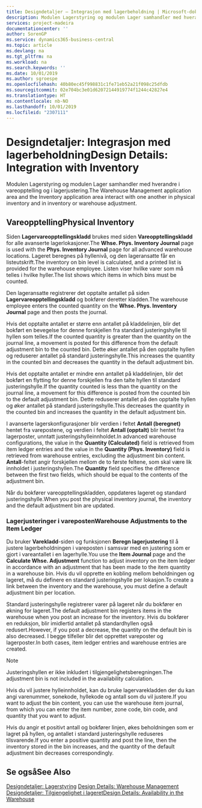 ```yaml
---
title: Designdetaljer – Integrasjon med lagerbeholdning | Microsoft-dokumentasjon
description: Modulen Lagerstyring og modulen Lager samhandler med hverandre i vareopptelling og i lagerjustering.
services: project-madeira
documentationcenter: ''
author: SorenGP
ms.service: dynamics365-business-central
ms.topic: article
ms.devlang: na
ms.tgt_pltfrm: na
ms.workload: na
ms.search.keywords: ''
ms.date: 10/01/2019
ms.author: sgroespe
ms.openlocfilehash: 40b80ec45f998831c1fe71eb52a21f098c25dfdb
ms.sourcegitcommit: 02e704bc3e01d62072144919774f1244c42827e4
ms.translationtype: HT
ms.contentlocale: nb-NO
ms.lasthandoff: 10/01/2019
ms.locfileid: "2307111"
---
```

# <a name="design-details-integration-with-inventory"></a><span data-ttu-id="ef3b1-103">Designdetaljer: Integrasjon med lagerbeholdning</span><span class="sxs-lookup"><span data-stu-id="ef3b1-103">Design Details: Integration with Inventory</span></span>
<span data-ttu-id="ef3b1-104">Modulen Lagerstyring og modulen Lager samhandler med hverandre i vareopptelling og i lagerjustering.</span><span class="sxs-lookup"><span data-stu-id="ef3b1-104">The Warehouse Management application area and the Inventory application area interact with one another in physical inventory and in inventory or warehouse adjustment.</span></span>  
  
## <a name="physical-inventory"></a><span data-ttu-id="ef3b1-105">Vareopptelling</span><span class="sxs-lookup"><span data-stu-id="ef3b1-105">Physical Inventory</span></span>  
 <span data-ttu-id="ef3b1-106">Siden **Lagervareopptellingskladd** brukes med siden **Vareopptellingskladd** for alle avanserte lagerlokasjoner.</span><span class="sxs-lookup"><span data-stu-id="ef3b1-106">The **Whse. Phys. Inventory Journal** page is used with the **Phys. Inventory Journal** page for all advanced warehouse locations.</span></span> <span data-ttu-id="ef3b1-107">Lageret beregnes på hyllenivå, og den lageransatte får en listeutskrift.</span><span class="sxs-lookup"><span data-stu-id="ef3b1-107">The inventory on bin level is calculated, and a printed list is provided for the warehouse employee.</span></span> <span data-ttu-id="ef3b1-108">Listen viser hvilke varer som må telles i hvilke hyller.</span><span class="sxs-lookup"><span data-stu-id="ef3b1-108">The list shows which items in which bins must be counted.</span></span>  
  
 <span data-ttu-id="ef3b1-109">Den lageransatte registrerer det opptalte antallet på siden **Lagervareopptellingskladd** og bokfører deretter kladden.</span><span class="sxs-lookup"><span data-stu-id="ef3b1-109">The warehouse employee enters the counted quantity on the **Whse. Phys. Inventory Journal** page and then posts the journal.</span></span>  
  
 <span data-ttu-id="ef3b1-110">Hvis det opptalte antallet er større enn antallet på kladdelinjen, blir det bokført en bevegelse for denne forskjellen fra standard justeringshylle til hyllen som telles.</span><span class="sxs-lookup"><span data-stu-id="ef3b1-110">If the counted quantity is greater than the quantity on the journal line, a movement is posted for this difference from the default adjustment bin to the counted bin.</span></span> <span data-ttu-id="ef3b1-111">Dette øker antallet på den opptalte hyllen og reduserer antallet på standard justeringshylle.</span><span class="sxs-lookup"><span data-stu-id="ef3b1-111">This increases the quantity in the counted bin and decreases the quantity in the default adjustment bin.</span></span>  
  
 <span data-ttu-id="ef3b1-112">Hvis det opptalte antallet er mindre enn antallet på kladdelinjen, blir det bokført en flytting for denne forskjellen fra den talte hyllen til standard justeringshylle.</span><span class="sxs-lookup"><span data-stu-id="ef3b1-112">If the quantity counted is less than the quantity on the journal line, a movement for this difference is posted from the counted bin to the default adjustment bin.</span></span> <span data-ttu-id="ef3b1-113">Dette reduserer antallet på den opptalte hyllen og øker antallet på standard justeringshylle.</span><span class="sxs-lookup"><span data-stu-id="ef3b1-113">This decreases the quantity in the counted bin and increases the quantity in the default adjustment bin.</span></span>  
  
 <span data-ttu-id="ef3b1-114">I avanserte lagerskonfigurasjoner blir verdien i feltet **Antall (beregnet)** hentet fra varepostene, og verdien i feltet **Antall (opptalt)** blir hentet fra lagerposter, unntatt justeringshylleinnholdet.</span><span class="sxs-lookup"><span data-stu-id="ef3b1-114">In advanced warehouse configurations, the value in the **Quantity (Calculated)** field is retrieved from item ledger entries and the value in the **Quantity (Phys. Inventory)** field is retrieved from warehouse entries, excluding the adjustment bin content.</span></span> <span data-ttu-id="ef3b1-115">**Antall**-feltet angir forskjellen mellom de to første feltene, som skal være lik innholdet i justeringshyllen.</span><span class="sxs-lookup"><span data-stu-id="ef3b1-115">The **Quantity** field specifies the difference between the first two fields, which should be equal to the contents of the adjustment bin.</span></span>  
  
 <span data-ttu-id="ef3b1-116">Når du bokfører vareopptellingskladden, oppdateres lageret og standard justeringshylle.</span><span class="sxs-lookup"><span data-stu-id="ef3b1-116">When you post the physical inventory journal, the inventory and the default adjustment bin are updated.</span></span>  
  
### <a name="warehouse-adjustments-to-the-item-ledger"></a><span data-ttu-id="ef3b1-117">Lagerjusteringer i vareposten</span><span class="sxs-lookup"><span data-stu-id="ef3b1-117">Warehouse Adjustments to the Item Ledger</span></span>  
 <span data-ttu-id="ef3b1-118">Du bruker **Varekladd**-siden og funksjonen **Beregn lagerjustering** til å justere lagerbeholdningen i vareposten i samsvar med en justering som er gjort i vareantallet i en lagerhylle.</span><span class="sxs-lookup"><span data-stu-id="ef3b1-118">You use the **Item Journal** page and the **Calculate Whse. Adjustment** function to adjust inventory on the item ledger in accordance with an adjustment that has been made to the item quantity in a warehouse bin.</span></span> <span data-ttu-id="ef3b1-119">Hvis du vil opprette en kobling mellom beholdningen og lageret, må du definere en standard justeringshylle per lokasjon.</span><span class="sxs-lookup"><span data-stu-id="ef3b1-119">To create a link between the inventory and the warehouse, you must define a default adjustment bin per location.</span></span>  
  
 <span data-ttu-id="ef3b1-120">Standard justeringshylle registrerer varer på lageret når du bokfører en økning for lageret.</span><span class="sxs-lookup"><span data-stu-id="ef3b1-120">The default adjustment bin registers items in the warehouse when you post an increase for the inventory.</span></span> <span data-ttu-id="ef3b1-121">Hvis du bokfører en reduksjon, blir imidlertid antallet på standardhyllen også redusert.</span><span class="sxs-lookup"><span data-stu-id="ef3b1-121">However, if you post a decrease, the quantity on the default bin is also decreased.</span></span> <span data-ttu-id="ef3b1-122">I begge tilfeller blir det opprettet vareposter og lagerposter.</span><span class="sxs-lookup"><span data-stu-id="ef3b1-122">In both cases, item ledger entries and warehouse entries are created.</span></span>  
  
> [!NOTE]  
>  <span data-ttu-id="ef3b1-123">Justeringshyllen er ikke inkludert i tilgjengelighetsberegningen.</span><span class="sxs-lookup"><span data-stu-id="ef3b1-123">The adjustment bin is not included in the availability calculation.</span></span>  
  
 <span data-ttu-id="ef3b1-124">Hvis du vil justere hylleinnholdet, kan du bruke lagervarekladden der du kan angi varenummer, sonekode, hyllekode og antall som du vil justere.</span><span class="sxs-lookup"><span data-stu-id="ef3b1-124">If you want to adjust the bin content, you can use the warehouse item journal, from which you can enter the item number, zone code, bin code, and quantity that you want to adjust.</span></span>  
  
 <span data-ttu-id="ef3b1-125">Hvis du angir et positivt antall og bokfører linjen, økes beholdningen som er lagret på hyllen, og antallet i standard justeringshylle reduseres tilsvarende.</span><span class="sxs-lookup"><span data-stu-id="ef3b1-125">If you enter a positive quantity and post the line, then the inventory stored in the bin increases, and the quantity of the default adjustment bin decreases correspondingly.</span></span>  
  
## <a name="see-also"></a><span data-ttu-id="ef3b1-126">Se også</span><span class="sxs-lookup"><span data-stu-id="ef3b1-126">See Also</span></span>  
 <span data-ttu-id="ef3b1-127">[Designdetaljer: Lagerstyring](design-details-warehouse-management.md) </span><span class="sxs-lookup"><span data-stu-id="ef3b1-127">[Design Details: Warehouse Management](design-details-warehouse-management.md) </span></span>  
 [<span data-ttu-id="ef3b1-128">Designdetaljer: Tilgjengelighet i lageret</span><span class="sxs-lookup"><span data-stu-id="ef3b1-128">Design Details: Availability in the Warehouse</span></span>](design-details-availability-in-the-warehouse.md)
